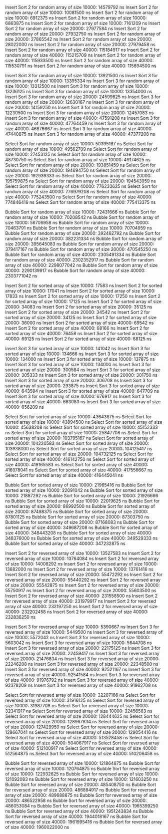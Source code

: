 Insert Sort 2 for random array of size 10000: 14579792 ns
Insert Sort 2 for random array of size 10000: 10081500 ns
Insert Sort 2 for random array of size 10000: 6912375 ns
Insert Sort 2 for random array of size 10000: 6863875 ns
Insert Sort 2 for random array of size 10000: 7161209 ns
Insert Sort 2 for random array of size 20000: 27977584 ns
Insert Sort 2 for random array of size 20000: 27932750 ns
Insert Sort 2 for random array of size 20000: 27865542 ns
Insert Sort 2 for random array of size 20000: 28022000 ns
Insert Sort 2 for random array of size 20000: 27979458 ns
Insert Sort 2 for random array of size 40000: 115184917 ns
Insert Sort 2 for random array of size 40000: 115215709 ns
Insert Sort 2 for random array of size 40000: 115933500 ns
Insert Sort 2 for random array of size 40000: 115530791 ns
Insert Sort 2 for random array of size 40000: 115694500 ns

Insert Sort 3 for random array of size 10000: 13921500 ns
Insert Sort 3 for random array of size 10000: 13395334 ns
Insert Sort 3 for random array of size 10000: 13312500 ns
Insert Sort 3 for random array of size 10000: 13236125 ns
Insert Sort 3 for random array of size 10000: 13354000 ns
Insert Sort 3 for random array of size 20000: 24599625 ns
Insert Sort 3 for random array of size 20000: 12630167 ns
Insert Sort 3 for random array of size 20000: 14159250 ns
Insert Sort 3 for random array of size 20000: 12230500 ns
Insert Sort 3 for random array of size 20000: 12457083 ns
Insert Sort 3 for random array of size 40000: 47591208 ns
Insert Sort 3 for random array of size 40000: 47764459 ns
Insert Sort 3 for random array of size 40000: 46876667 ns
Insert Sort 3 for random array of size 40000: 47440875 ns
Insert Sort 3 for random array of size 40000: 47377208 ns

Select Sort for random array of size 10000: 50395167 ns
Select Sort for random array of size 10000: 49562709 ns
Select Sort for random array of size 10000: 27453125 ns
Select Sort for random array of size 10000: 48730750 ns
Select Sort for random array of size 10000: 49174625 ns
Select Sort for random array of size 20000: 193851459 ns
Select Sort for random array of size 20000: 194694750 ns
Select Sort for random array of size 20000: 192939333 ns
Select Sort for random array of size 20000: 195759875 ns
Select Sort for random array of size 20000: 194543959 ns
Select Sort for random array of size 40000: 776233625 ns
Select Sort for random array of size 40000: 776979208 ns
Select Sort for random array of size 40000: 775243500 ns
Select Sort for random array of size 40000: 774846416 ns
Select Sort for random array of size 40000: 775413375 ns

Bubble Sort for random array of size 10000: 72431666 ns
Bubble Sort for random array of size 10000: 70208542 ns
Bubble Sort for random array of size 10000: 56706958 ns
Bubble Sort for random array of size 10000: 70463791 ns
Bubble Sort for random array of size 10000: 70704959 ns
Bubble Sort for random array of size 20000: 392462792 ns
Bubble Sort for random array of size 20000: 382231334 ns
Bubble Sort for random array of size 20000: 395645083 ns
Bubble Sort for random array of size 20000: 379417167 ns
Bubble Sort for random array of size 20000: 470545250 ns
Bubble Sort for random array of size 40000: 2305491334 ns
Bubble Sort for random array of size 40000: 2302352917 ns
Bubble Sort for random array of size 40000: 2298077042 ns
Bubble Sort for random array of size 40000: 2290139917 ns
Bubble Sort for random array of size 40000: 2303771042 ns

Insert Sort 2 for sorted array of size 10000: 17583 ns
Insert Sort 2 for sorted array of size 10000: 17041 ns
Insert Sort 2 for sorted array of size 10000: 17833 ns
Insert Sort 2 for sorted array of size 10000: 17250 ns
Insert Sort 2 for sorted array of size 10000: 17125 ns
Insert Sort 2 for sorted array of size 20000: 34083 ns
Insert Sort 2 for sorted array of size 20000: 35125 ns
Insert Sort 2 for sorted array of size 20000: 34542 ns
Insert Sort 2 for sorted array of size 20000: 34125 ns
Insert Sort 2 for sorted array of size 20000: 36000 ns
Insert Sort 2 for sorted array of size 40000: 69542 ns
Insert Sort 2 for sorted array of size 40000: 68166 ns
Insert Sort 2 for sorted array of size 40000: 76458 ns
Insert Sort 2 for sorted array of size 40000: 69125 ns
Insert Sort 2 for sorted array of size 40000: 68125 ns

Insert Sort 3 for sorted array of size 10000: 141042 ns
Insert Sort 3 for sorted array of size 10000: 134666 ns
Insert Sort 3 for sorted array of size 10000: 134000 ns
Insert Sort 3 for sorted array of size 10000: 137875 ns
Insert Sort 3 for sorted array of size 10000: 134000 ns
Insert Sort 3 for sorted array of size 20000: 300584 ns
Insert Sort 3 for sorted array of size 20000: 305333 ns
Insert Sort 3 for sorted array of size 20000: 301750 ns
Insert Sort 3 for sorted array of size 20000: 306708 ns
Insert Sort 3 for sorted array of size 20000: 293875 ns
Insert Sort 3 for sorted array of size 40000: 643584 ns
Insert Sort 3 for sorted array of size 40000: 647709 ns
Insert Sort 3 for sorted array of size 40000: 676917 ns
Insert Sort 3 for sorted array of size 40000: 663083 ns
Insert Sort 3 for sorted array of size 40000: 656209 ns

Select Sort for sorted array of size 10000: 43643875 ns
Select Sort for sorted array of size 10000: 43894500 ns
Select Sort for sorted array of size 10000: 45638208 ns
Select Sort for sorted array of size 10000: 45152333 ns
Select Sort for sorted array of size 10000: 25847708 ns
Select Sort for sorted array of size 20000: 103795167 ns
Select Sort for sorted array of size 20000: 104220583 ns
Select Sort for sorted array of size 20000: 103938000 ns
Select Sort for sorted array of size 20000: 104125417 ns
Select Sort for sorted array of size 20000: 104732125 ns
Select Sort for sorted array of size 40000: 416142750 ns
Select Sort for sorted array of size 40000: 419165583 ns
Select Sort for sorted array of size 40000: 416978041 ns
Select Sort for sorted array of size 40000: 417556667 ns
Select Sort for sorted array of size 40000: 416445041 ns

Bubble Sort for sorted array of size 10000: 21965416 ns
Bubble Sort for sorted array of size 10000: 22091042 ns
Bubble Sort for sorted array of size 10000: 21887292 ns
Bubble Sort for sorted array of size 10000: 21926666 ns
Bubble Sort for sorted array of size 10000: 22019625 ns
Bubble Sort for sorted array of size 20000: 86992500 ns
Bubble Sort for sorted array of size 20000: 87498375 ns
Bubble Sort for sorted array of size 20000: 87801125 ns
Bubble Sort for sorted array of size 20000: 87303750 ns
Bubble Sort for sorted array of size 20000: 87168083 ns
Bubble Sort for sorted array of size 40000: 349687208 ns
Bubble Sort for sorted array of size 40000: 348443208 ns
Bubble Sort for sorted array of size 40000: 348376000 ns
Bubble Sort for sorted array of size 40000: 349529333 ns
Bubble Sort for sorted array of size 40000: 347232875 ns

Insert Sort 2 for reversed array of size 10000: 13527583 ns
Insert Sort 2 for reversed array of size 10000: 13764084 ns
Insert Sort 2 for reversed array of size 10000: 14008292 ns
Insert Sort 2 for reversed array of size 10000: 13682000 ns
Insert Sort 2 for reversed array of size 10000: 13761416 ns
Insert Sort 2 for reversed array of size 20000: 55472292 ns
Insert Sort 2 for reversed array of size 20000: 55440292 ns
Insert Sort 2 for reversed array of size 20000: 55542875 ns
Insert Sort 2 for reversed array of size 20000: 55750917 ns
Insert Sort 2 for reversed array of size 20000: 55603500 ns
Insert Sort 2 for reversed array of size 40000: 231558500 ns
Insert Sort 2 for reversed array of size 40000: 231979917 ns
Insert Sort 2 for reversed array of size 40000: 232197250 ns
Insert Sort 2 for reversed array of size 40000: 232202458 ns
Insert Sort 2 for reversed array of size 40000: 232836250 ns

Insert Sort 3 for reversed array of size 10000: 5390667 ns
Insert Sort 3 for reversed array of size 10000: 5449500 ns
Insert Sort 3 for reversed array of size 10000: 5572042 ns
Insert Sort 3 for reversed array of size 10000: 5603042 ns
Insert Sort 3 for reversed array of size 10000: 5644708 ns
Insert Sort 3 for reversed array of size 20000: 22175125 ns
Insert Sort 3 for reversed array of size 20000: 22459417 ns
Insert Sort 3 for reversed array of size 20000: 21476834 ns
Insert Sort 3 for reversed array of size 20000: 22246208 ns
Insert Sort 3 for reversed array of size 20000: 22348500 ns
Insert Sort 3 for reversed array of size 40000: 92521167 ns
Insert Sort 3 for reversed array of size 40000: 92541584 ns
Insert Sort 3 for reversed array of size 40000: 91976792 ns
Insert Sort 3 for reversed array of size 40000: 92378209 ns
Insert Sort 3 for reversed array of size 40000: 91962708 ns

Select Sort for reversed array of size 10000: 32287166 ns
Select Sort for reversed array of size 10000: 31916125 ns
Select Sort for reversed array of size 10000: 31987708 ns
Select Sort for reversed array of size 10000: 32341917 ns
Select Sort for reversed array of size 10000: 32456583 ns
Select Sort for reversed array of size 20000: 128444625 ns
Select Sort for reversed array of size 20000: 128967834 ns
Select Sort for reversed array of size 20000: 127429959 ns
Select Sort for reversed array of size 20000: 128667041 ns
Select Sort for reversed array of size 20000: 129054416 ns
Select Sort for reversed array of size 40000: 513528458 ns
Select Sort for reversed array of size 40000: 504067917 ns
Select Sort for reversed array of size 40000: 512100917 ns
Select Sort for reversed array of size 40000: 512564875 ns
Select Sort for reversed array of size 40000: 510206458 ns

Bubble Sort for reversed array of size 10000: 121864875 ns
Bubble Sort for reversed array of size 10000: 120764875 ns
Bubble Sort for reversed array of size 10000: 122932625 ns
Bubble Sort for reversed array of size 10000: 121092083 ns
Bubble Sort for reversed array of size 10000: 121603250 ns
Bubble Sort for reversed array of size 20000: 485408750 ns
Bubble Sort for reversed array of size 20000: 486884917 ns
Bubble Sort for reversed array of size 20000: 489688875 ns
Bubble Sort for reversed array of size 20000: 486522958 ns
Bubble Sort for reversed array of size 20000: 486053084 ns
Bubble Sort for reversed array of size 40000: 1965399250 ns
Bubble Sort for reversed array of size 40000: 1951243834 ns
Bubble Sort for reversed array of size 40000: 1944018167 ns
Bubble Sort for reversed array of size 40000: 1961995416 ns
Bubble Sort for reversed array of size 40000: 1960022000 ns
